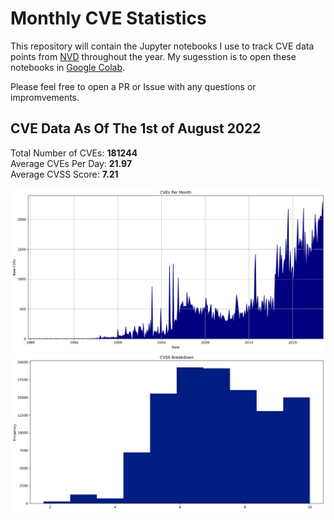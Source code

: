 # Monthly CVE Statistics

This repository will contain the Jupyter notebooks I use to track CVE data points from [NVD](https://nvd.nist.gov/) throughout the year. My sugesstion is to open these notebooks in [Google Colab](https://colab.research.google.com).

Please feel free to open a PR or Issue with any questions or impromvements.

## CVE Data As Of The 1st of August 2022

Total Number of CVEs: **181244**<br/>
Average CVEs Per Day: **21.97**<br/>
Average CVSS Score: **7.21**<br/>

![CVE Graph](All.jpg "CVE Graph")<br/>
![CVSS Graph](AllCVSS.jpg "CVSS Graph")
